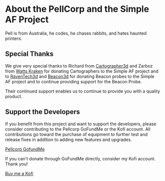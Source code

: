 # About the PellCorp and the Simple AF Project

Pell is from Australia, he codes, he chases rabbits, and hates haunted printers.

## Special Thanks

We give very special thanks to Richard from [Cartographer3d](<https://cartographer3d.com>) and Zarboz from [Watts Kraken](<https://wattskraken.xyz/>) for donating Cartographers to the Simple AF project and to [RavenTech3d](<https://raven3dtech.com.au/>) and [Beacon3d](<https://beacon3d.com>) for donating Beacon probes to the Simple AF project and to continue providing support for the Beacon Probe.

Their continued support enables us to continue to provide you with a quality product.


## Support the Developers

If you benefit from this project and want to support the developers, please consider contributing to the Pellcorp GoFundMe or the Kofi account. All contributions go toward the purchase of equipment to further test and release fixes in addition to adding new features and upgrades.

[Pellcorp GofundMe](https://gofund.me/2033eedb)

If you can't donate through GoFundMe directly, consider my Kofi account. Thank you!

[Buy me a Kofi](https://ko-fi.com/pellcorp49698)
